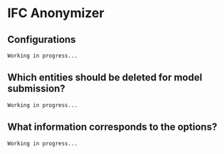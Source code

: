 # IFC Anonymizer
## Configurations

```
Working in progress...
```

## Which entities should be deleted for model submission?

```
Working in progress...
```

## What information corresponds to the options?

```
Working in progress...
```

